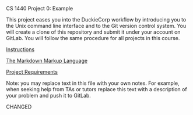 CS 1440 Project 0: Example

This project eases you into the DuckieCorp workflow by introducing you to the Unix command line interface and to the Git version control system.  You will create a clone of this repository and submit it under your account on GitLab.  You will follow the same procedure for all projects in this course.

[Instructions](./instructions/README.md)

[The Markdown Markup Language ](./instructions/Markdown.md)

[Project Requirements](./instructions/Project_Requirements.md)


Note: you may replace text in this file with your own notes.  For example, when seeking help from TAs or tutors replace this text with a description of your problem and push it to GitLab.

CHANGED
